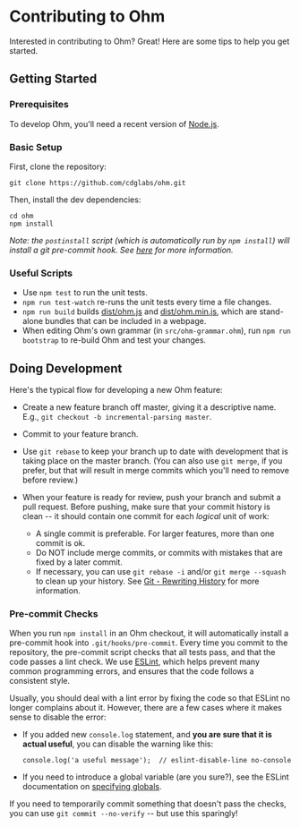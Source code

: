 # Contributing to Ohm

Interested in contributing to Ohm? Great! Here are some tips to help you get
started.

## Getting Started

### Prerequisites

To develop Ohm, you'll need a recent version of [Node.js](https://nodejs.org).

### Basic Setup

First, clone the repository:

    git clone https://github.com/cdglabs/ohm.git

Then, install the dev dependencies:

    cd ohm
    npm install

_Note: the `postinstall` script (which is automatically run by `npm install`)
will install a git pre-commit hook. See [here](#pre-commit-checks) for more
information._

### Useful Scripts

* Use `npm test` to run the unit tests.
* `npm run test-watch` re-runs the unit tests every time a file changes.
* `npm run build` builds [dist/ohm.js](./dist/ohm.js) and [dist/ohm.min.js](./dist/ohm.min.js),
  which are stand-alone bundles that can be included in a webpage.
* When editing Ohm's own grammar (in `src/ohm-grammar.ohm`), run
  `npm run bootstrap` to re-build Ohm and test your changes.

## Doing Development

Here's the typical flow for developing a new Ohm feature:

- Create a new feature branch off master, giving it a descriptive name.
  E.g., `git checkout -b incremental-parsing master`.
- Commit to your feature branch.
- Use `git rebase` to keep your branch up to date with development that is
  taking place on the master branch. (You can also use `git merge`, if you
  prefer, but that will result in merge commits which you'll need to remove
  before review.)
- When your feature is ready for review, push your branch and submit a pull
  request. Before pushing, make sure that your commit history is clean -- it
  should contain one commit for each _logical_ unit of work:

    * A single commit is preferable. For larger features, more than one
      commit is ok.
    * Do NOT include merge commits, or commits with mistakes that are fixed
      by a later commit.
    * If necessary, you can use `git rebase -i` and/or `git merge --squash`
      to clean up your history. See [Git - Rewriting History](https://git-scm.com/book/en/v2/Git-Tools-Rewriting-History)
      for more information.

### Pre-commit Checks

When you run `npm install` in an Ohm checkout, it will automatically install
a pre-commit hook into `.git/hooks/pre-commit`. Every time you commit to the
repository, the pre-commit script checks that all tests pass, and that the
code passes a lint check. We use [ESLint](http://eslint.org/), which helps
prevent many common programming errors, and ensures that the code follows a
consistent style.

Usually, you should deal with a lint error by fixing the code so that ESLint
no longer complains about it. However, there are a few cases where it makes
sense to disable the error:

- If you added new `console.log` statement, and **you are sure that it is
  actual useful**, you can disable the warning like this:  
  ```
  console.log('a useful message');  // eslint-disable-line no-console
  ```

- If you need to introduce a global variable (are you sure?), see the ESLint
  documentation on [specifying globals](http://eslint.org/docs/user-guide/configuring#specifying-globals).

If you need to temporarily commit something that doesn't pass the checks, you
can use `git commit --no-verify` -- but use this sparingly!
